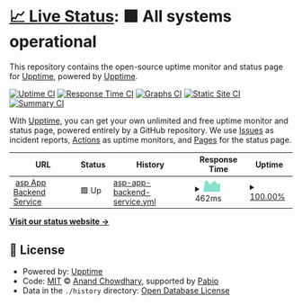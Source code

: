 # [📈 Live Status](https://demo.upptime.js.org): <!--live status--> **🟩 All systems operational**

This repository contains the open-source uptime monitor and status page for [Upptime](https://upptime.js.org), powered by [Upptime](https://github.com/upptime/upptime).

[![Uptime CI](https://github.com/agentsphere/up/workflows/Uptime%20CI/badge.svg)](https://github.com/agentsphere/up/actions?query=workflow%3A%22Uptime+CI%22)
[![Response Time CI](https://github.com/agentsphere/up/workflows/Response%20Time%20CI/badge.svg)](https://github.com/agentsphere/up/actions?query=workflow%3A%22Response+Time+CI%22)
[![Graphs CI](https://github.com/agentsphere/up/workflows/Graphs%20CI/badge.svg)](https://github.com/agentsphere/up/actions?query=workflow%3A%22Graphs+CI%22)
[![Static Site CI](https://github.com/agentsphere/up/workflows/Static%20Site%20CI/badge.svg)](https://github.com/agentsphere/up/actions?query=workflow%3A%22Static+Site+CI%22)
[![Summary CI](https://github.com/agentsphere/up/workflows/Summary%20CI/badge.svg)](https://github.com/agentsphere/up/actions?query=workflow%3A%22Summary+CI%22)

With [Upptime](https://upptime.js.org), you can get your own unlimited and free uptime monitor and status page, powered entirely by a GitHub repository. We use [Issues](https://github.com/upptime/upptime/issues) as incident reports, [Actions](https://github.com/agentsphere/up/actions) as uptime monitors, and [Pages](https://demo.upptime.js.org) for the status page.

<!--start: status pages-->
<!-- This summary is generated by Upptime (https://github.com/upptime/upptime) -->
<!-- Do not edit this manually, your changes will be overwritten -->
<!-- prettier-ignore -->
| URL | Status | History | Response Time | Uptime |
| --- | ------ | ------- | ------------- | ------ |
| <img alt="" src="https://icons.duckduckgo.com/ip3/agents.prod.agentsphere.cloud.ico" height="13"> [asp App Backend Service](https://agents.prod.agentsphere.cloud/) | 🟩 Up | [asp-app-backend-service.yml](https://github.com/agentsphere/up/commits/HEAD/history/asp-app-backend-service.yml) | <details><summary><img alt="Response time graph" src="./graphs/asp-app-backend-service/response-time-week.png" height="20"> 462ms</summary><br><a href="https://status.agentsphere.cloud/history/asp-app-backend-service"><img alt="Response time 480" src="https://img.shields.io/endpoint?url=https%3A%2F%2Fraw.githubusercontent.com%2Fagentsphere%2Fup%2FHEAD%2Fapi%2Fasp-app-backend-service%2Fresponse-time.json"></a><br><a href="https://status.agentsphere.cloud/history/asp-app-backend-service"><img alt="24-hour response time 409" src="https://img.shields.io/endpoint?url=https%3A%2F%2Fraw.githubusercontent.com%2Fagentsphere%2Fup%2FHEAD%2Fapi%2Fasp-app-backend-service%2Fresponse-time-day.json"></a><br><a href="https://status.agentsphere.cloud/history/asp-app-backend-service"><img alt="7-day response time 462" src="https://img.shields.io/endpoint?url=https%3A%2F%2Fraw.githubusercontent.com%2Fagentsphere%2Fup%2FHEAD%2Fapi%2Fasp-app-backend-service%2Fresponse-time-week.json"></a><br><a href="https://status.agentsphere.cloud/history/asp-app-backend-service"><img alt="30-day response time 480" src="https://img.shields.io/endpoint?url=https%3A%2F%2Fraw.githubusercontent.com%2Fagentsphere%2Fup%2FHEAD%2Fapi%2Fasp-app-backend-service%2Fresponse-time-month.json"></a><br><a href="https://status.agentsphere.cloud/history/asp-app-backend-service"><img alt="1-year response time 480" src="https://img.shields.io/endpoint?url=https%3A%2F%2Fraw.githubusercontent.com%2Fagentsphere%2Fup%2FHEAD%2Fapi%2Fasp-app-backend-service%2Fresponse-time-year.json"></a></details> | <details><summary><a href="https://status.agentsphere.cloud/history/asp-app-backend-service">100.00%</a></summary><a href="https://status.agentsphere.cloud/history/asp-app-backend-service"><img alt="All-time uptime 100.00%" src="https://img.shields.io/endpoint?url=https%3A%2F%2Fraw.githubusercontent.com%2Fagentsphere%2Fup%2FHEAD%2Fapi%2Fasp-app-backend-service%2Fuptime.json"></a><br><a href="https://status.agentsphere.cloud/history/asp-app-backend-service"><img alt="24-hour uptime 100.00%" src="https://img.shields.io/endpoint?url=https%3A%2F%2Fraw.githubusercontent.com%2Fagentsphere%2Fup%2FHEAD%2Fapi%2Fasp-app-backend-service%2Fuptime-day.json"></a><br><a href="https://status.agentsphere.cloud/history/asp-app-backend-service"><img alt="7-day uptime 100.00%" src="https://img.shields.io/endpoint?url=https%3A%2F%2Fraw.githubusercontent.com%2Fagentsphere%2Fup%2FHEAD%2Fapi%2Fasp-app-backend-service%2Fuptime-week.json"></a><br><a href="https://status.agentsphere.cloud/history/asp-app-backend-service"><img alt="30-day uptime 100.00%" src="https://img.shields.io/endpoint?url=https%3A%2F%2Fraw.githubusercontent.com%2Fagentsphere%2Fup%2FHEAD%2Fapi%2Fasp-app-backend-service%2Fuptime-month.json"></a><br><a href="https://status.agentsphere.cloud/history/asp-app-backend-service"><img alt="1-year uptime 100.00%" src="https://img.shields.io/endpoint?url=https%3A%2F%2Fraw.githubusercontent.com%2Fagentsphere%2Fup%2FHEAD%2Fapi%2Fasp-app-backend-service%2Fuptime-year.json"></a></details>

<!--end: status pages-->

[**Visit our status website →**](https://demo.upptime.js.org)

## 📄 License

- Powered by: [Upptime](https://github.com/upptime/upptime)
- Code: [MIT](./LICENSE) © [Anand Chowdhary](https://anandchowdhary.com), supported by [Pabio](https://pabio.com)
- Data in the `./history` directory: [Open Database License](https://opendatacommons.org/licenses/odbl/1-0/)
